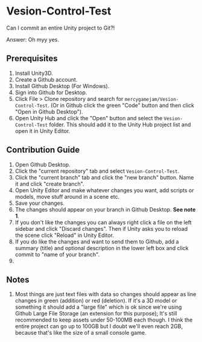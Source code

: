 # Vesion-Control-Test
 Can I commit an entire Unity project to Git?!

Answer: Oh myy yes.

## Prerequisites

1. Install Unity3D.
2. Create a Github account.
3. Install Github Desktop (For Windows).
4. Sign into Github for Desktop.
5. Click File > Clone repository and search for `mercygamejam/Vesion-Control-Test`. (Or in Github click the green "Code" button and then click "Open in Github Desktop").
6. Open Unity Hub and click the "Open" button and select the `Vesion-Control-Test` folder. This should add it to the Unity Hub project list and open it in Unity Editor.

## Contribution Guide
1. Open Github Desktop.
2. Click the "current repository" tab and select `Vesion-Control-Test`.
3. Click the "current branch" tab and click the "new branch" button. Name it and click "create branch".
4. Open Unity Editor and make whatever changes you want, add scripts or models, move stuff around in a scene etc.
5. Save your changes.
6. The changes should appear on your branch in Github Desktop. **See note 1**.
7. If you don't like the changes you can always right click a file on the left sidebar and click "Discard changes". Then if Unity asks you to reload the scene click "Reload" in Unity Editor.
8. If you do like the changes and want to send them to Github, add a summary (title) and optional description in the lower left box and click commit to "name of your branch".
9. 

## Notes
1. Most things are just text files with data so changes should appear as line changes in green (addition) or red (deletion). If it's a 3D model or something it should add a "large file" which is ok since we're using Github Large File Storage (an extension for this purpose); It's still recommended to keep assets under 50-100MB each though. I think the entire project can go up to 100GB but I doubt we'll even reach 2GB, because that's like the size of a small console game.
